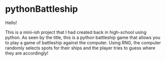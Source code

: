 # pythonBattleship

Hello!

This is a mini-ish project that I had created back in high-school using python. As seen by the title, this is a python battleship game that allows you
to play a game of battleship against the computer. Using RNG, the computer randomly selects spots for their ships and the player tries to guess where 
they are accordingly!
